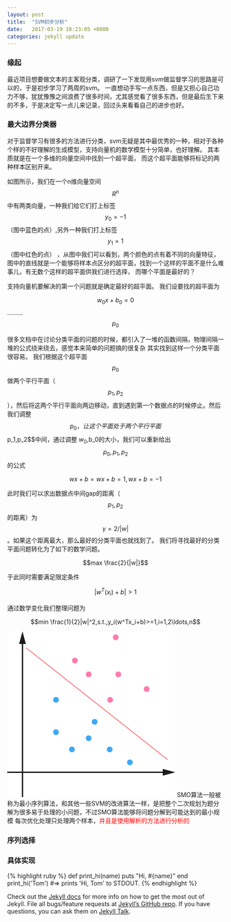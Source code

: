 ```yaml
---
layout: post
title:  "SVM初步分析"
date:   2017-03-19 10:23:05 +0800
categories: jekyll update
---
```

<script type="text/javascript" src="https://cdn.mathjax.org/mathjax/latest/MathJax.js?config=default"></script>
### 缘起
最近项目想要做文本的主客观分类，调研了一下发现用svm做监督学习的思路是可以的，于是初步学习了两周的svm。
一直想动手写一点东西，但是又担心自己功力不够，犹犹豫豫之间浪费了很多时间，尤其感觉看了很多东西，但是最后生下来的不多，于是决定写一点儿来记录，回过头来看看自己的进步也好。
### 最大边界分类器
对于监督学习有很多的方法进行分类，svm无疑是其中最优秀的一种，相对于各种个样的不好理解的生成模型，支持向量机的数学模型十分简单，也好理解。
其本质就是在一个多维的向量空间中找到一个超平面，
而这个超平面能够将标记的两种样本区别开来。

如图所示，我们在一个n维向量空间$$R^n$$中有两类向量，一种我们给它们打上标签$$y_0=-1$$（图中蓝色的点）,另外一种我们打上标签$$y_1=1$$（图中红色的点）
，从图中我们可以看到，两个颜色的点有着不同的向量特征，图中的直线就是一个能够将样本点区分的超平面，找到一个这样的平面不是什么难事儿，有无数个这样的超平面供我们进行选择，
而哪个平面是最好的？

支持向量机要解决的第一个问题就是确定最好的超平面。
我们设要找的超平面为

$$w_0x+b_0=0$$ .........$$p_0$$

很多文档中在讨论分类平面的问题的时候，都引入了一堆的函数间隔，物理间隔一堆的公式绕来绕去，感觉本来简单的问题搞的很复杂
其实找到这样一个分类平面很容易。
我们根据这个超平面$$p_0$$做两个平行平面（$$p_1,p_2$$），然后将这两个平行平面向两边移动，直到遇到第一个数据点的时候停止。然后我们调整$$p_0，让这个平面处于
两个平行平面$$p_1,p_2$$中间，通过调整 $w_0,$b_0的大小，我们可以重新给出$$p_0,p_1,p_2$$的公式

$$wx+b = wx+b = 1,wx+b=-1$$

此时我们可以求出数据点中间gap的距离（$$p_1,p_2$$的距离）为$$\gamma = 2/|w|$$。如果这个距离最大，那么最好的分类平面也就找到了。
我们将寻找最好的分类平面问题转化为了如下的数学问题。

$$max \frac{2}{|w|}$$

于此同时需要满足限定条件

$$|w^T(x_i)+b|>1$$

通过数学变化我们整理问题为

$$min \frac{1}{2}|w|^2,s.t.,y_i(w^Tx_i+b)>=1,i=1,2\ldots,n$$

![hyper-plane](https://raw.githubusercontent.com/sharkpen/sharkpen.github.io/master/public/upload/Hyper-Plane.png)
SMO算法一般被称为最小序列算法，和其他一些SVM的改进算法一样，是把整个二次规划为题分解为很多易于处理的小问题，不过SMO算法能够将问题分解到可能达到的最小规模
每次优化处理只处理两个样本，<font color="red" face="黑体">并且是使用解析的方法进行分析的</font>
### 序列选择
### 具体实现
{% highlight ruby %}
def print_hi(name)
  puts "Hi, #{name}"
end
print_hi('Tom')
#=> prints 'Hi, Tom' to STDOUT.
{% endhighlight %}

Check out the [Jekyll docs][jekyll-docs] for more info on how to get the most out of Jekyll. File all bugs/feature requests at [Jekyll’s GitHub repo][jekyll-gh]. If you have questions, you can ask them on [Jekyll Talk][jekyll-talk].

[jekyll-docs]: https://jekyllrb.com/docs/home
[jekyll-gh]:   https://github.com/jekyll/jekyll
[jekyll-talk]: https://talk.jekyllrb.com/
